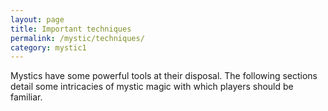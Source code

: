 ```yaml
---
layout: page
title: Important techniques
permalink: /mystic/techniques/
category: mystic1
---
```

Mystics have some powerful tools at their disposal. The following
sections detail some intricacies of mystic magic with which players
should be familiar.
